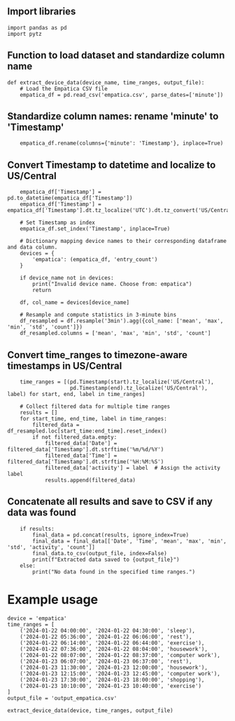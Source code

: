 ## Import libraries
    import pandas as pd
    import pytz

## Function to load dataset and standardize column name
    def extract_device_data(device_name, time_ranges, output_file):
        # Load the Empatica CSV file
        empatica_df = pd.read_csv('empatica.csv', parse_dates=['minute'])

## Standardize column names: rename 'minute' to 'Timestamp'
        empatica_df.rename(columns={'minute': 'Timestamp'}, inplace=True)

## Convert Timestamp to datetime and localize to US/Central
        empatica_df['Timestamp'] = pd.to_datetime(empatica_df['Timestamp'])
        empatica_df['Timestamp'] = empatica_df['Timestamp'].dt.tz_localize('UTC').dt.tz_convert('US/Central')

        # Set Timestamp as index
        empatica_df.set_index('Timestamp', inplace=True)

        # Dictionary mapping device names to their corresponding dataframe and data column.
        devices = {
            'empatica': (empatica_df, 'entry_count')
        }

        if device_name not in devices:
            print("Invalid device name. Choose from: empatica")
            return

        df, col_name = devices[device_name]

        # Resample and compute statistics in 3-minute bins
        df_resampled = df.resample('3min').agg({col_name: ['mean', 'max', 'min', 'std', 'count']})
        df_resampled.columns = ['mean', 'max', 'min', 'std', 'count']

## Convert time_ranges to timezone-aware timestamps in US/Central
        time_ranges = [(pd.Timestamp(start).tz_localize('US/Central'),
                        pd.Timestamp(end).tz_localize('US/Central'), label) for start, end, label in time_ranges]

        # Collect filtered data for multiple time ranges
        results = []
        for start_time, end_time, label in time_ranges:
            filtered_data = df_resampled.loc[start_time:end_time].reset_index()
            if not filtered_data.empty:
                filtered_data['Date'] = filtered_data['Timestamp'].dt.strftime('%m/%d/%Y')
                filtered_data['Time'] = filtered_data['Timestamp'].dt.strftime('%H:%M:%S')
                filtered_data['activity'] = label  # Assign the activity label
                results.append(filtered_data)

## Concatenate all results and save to CSV if any data was found
        if results:
            final_data = pd.concat(results, ignore_index=True)
            final_data = final_data[['Date', 'Time', 'mean', 'max', 'min', 'std', 'activity', 'count']]
            final_data.to_csv(output_file, index=False)
            print(f"Extracted data saved to {output_file}")
        else:
            print("No data found in the specified time ranges.")

# Example usage
    device = 'empatica'
    time_ranges = [
        ('2024-01-22 04:00:00', '2024-01-22 04:30:00', 'sleep'),
        ('2024-01-22 05:36:00', '2024-01-22 06:06:00', 'rest'),
        ('2024-01-22 06:14:00', '2024-01-22 06:44:00', 'exercise'),
        ('2024-01-22 07:36:00', '2024-01-22 08:04:00', 'housework'),
        ('2024-01-22 08:07:00', '2024-01-22 08:37:00', 'computer work'),
        ('2024-01-23 06:07:00', '2024-01-23 06:37:00', 'rest'),
        ('2024-01-23 11:30:00', '2024-01-23 12:00:00', 'housework'),
        ('2024-01-23 12:15:00', '2024-01-23 12:45:00', 'computer work'),
        ('2024-01-23 17:30:00', '2024-01-23 18:00:00', 'shopping'),
        ('2024-01-23 10:10:00', '2024-01-23 10:40:00', 'exercise')
    ]
    output_file = 'output_empatica.csv'
    
    extract_device_data(device, time_ranges, output_file)
